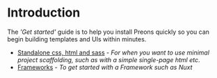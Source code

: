 # Introduction

The _'Get started'_ guide is to help you install Preons quickly so you can begin building templates and UIs within minutes.

- [Standalone css, html and sass](./standalone.md) - _For when you want to use minimal project scaffolding, such as with a simple single-page html etc_.
- [Frameworks](./frameworks.md) - _To get started with a Framework such as Nuxt_

